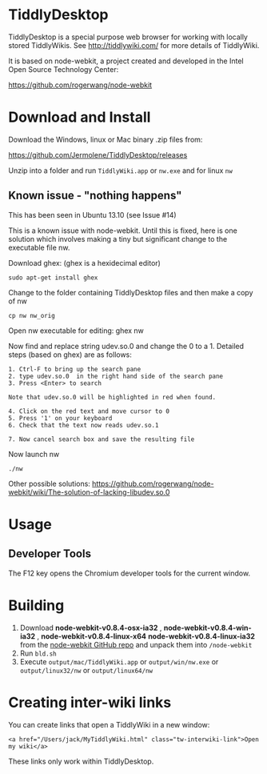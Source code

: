 # TiddlyDesktop

TiddlyDesktop is a special purpose web browser for working with locally stored TiddlyWikis. See http://tiddlywiki.com/ for more details of TiddlyWiki.

It is based on node-webkit, a project created and developed in the Intel Open Source Technology Center:

https://github.com/rogerwang/node-webkit

# Download and Install

Download the Windows, linux or Mac binary .zip files from:

https://github.com/Jermolene/TiddlyDesktop/releases

Unzip into a folder and run `TiddlyWiki.app` or `nw.exe` and for linux `nw`

## Known issue - "nothing happens"

This has been seen in Ubuntu 13.10 (see Issue #14)

This is a known issue with node-webkit. Until this is fixed, here is one solution which involves making a tiny but significant change to the executable file nw.  
 
Download ghex:  (ghex is a hexidecimal editor)
    
    sudo apt-get install ghex        

Change to the folder containing TiddlyDesktop files and then make a copy of nw

    cp nw nw_orig

Open nw executable for editing: 
    ghex nw

Now find and replace string udev.so.0 and change the 0 to a 1. Detailed steps (based on ghex) are as follows:

    1. Ctrl-F to bring up the search pane
    2. type udev.so.0  in the right hand side of the search pane
    3. Press <Enter> to search
    
    Note that udev.so.0 will be highlighted in red when found.  
    
    4. Click on the red text and move cursor to 0
    5. Press '1' on your keyboard
    6. Check that the text now reads udev.so.1
    
    7. Now cancel search box and save the resulting file
    
Now launch nw

    ./nw

Other possible solutions: https://github.com/rogerwang/node-webkit/wiki/The-solution-of-lacking-libudev.so.0


# Usage

## Developer Tools

The F12 key opens the Chromium developer tools for the current window.

# Building

1. Download **node-webkit-v0.8.4-osx-ia32** , **node-webkit-v0.8.4-win-ia32** , **node-webkit-v0.8.4-linux-x64** **node-webkit-v0.8.4-linux-ia32** from the <a href="https://github.com/rogerwang/node-webkit#downloads">node-webkit GitHub repo</a> and unpack them into `/node-webkit`
2. Run `bld.sh`
3. Execute `output/mac/TiddlyWiki.app` or `output/win/nw.exe` or `output/linux32/nw` or `output/linux64/nw`

# Creating inter-wiki links

You can create links that open a TiddlyWiki in a new window:

```
<a href="/Users/jack/MyTiddlyWiki.html" class="tw-interwiki-link">Open my wiki</a>
```

These links only work within TiddlyDesktop.
